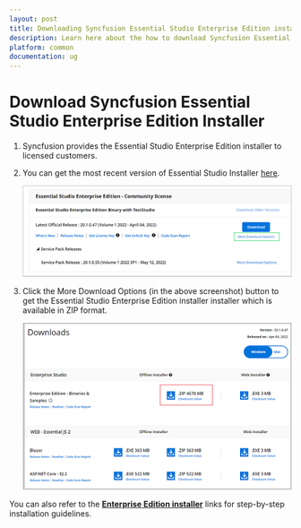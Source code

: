 ```yaml
---
layout: post
title: Downloading Syncfusion Essential Studio Enterprise Edition installer - Syncfusion
description: Learn here about the how to download Syncfusion Essential Studio Enterprise Edition installer from our syncfusion website with license.
platform: common
documentation: ug
--- 
```


# Download Syncfusion Essential Studio Enterprise Edition Installer

1. Syncfusion provides the Essential Studio Enterprise Edition installer to licensed customers. 

2. You can get the most recent version of Essential Studio Installer [here](https://www.syncfusion.com/downloads/latest-version).

    ![Enterprise License and downloads of Syncfusion Essential Studio](images/Enterprise-license-and-download.png)

2. Click the More Download Options (in the above screenshot) button to get the Essential Studio Enterprise Edition installer installer which is available in ZIP format.

   ![License and downloads of Syncfusion Essential Studio](images/start-trial-download-enterprise-edition-installer.png)



You can also refer to the [**Enterprise Edition installer**](https://help.syncfusion.com/common/essential-studio/installation/install-essential-studio-offline-installer) links for step-by-step installation guidelines.	
